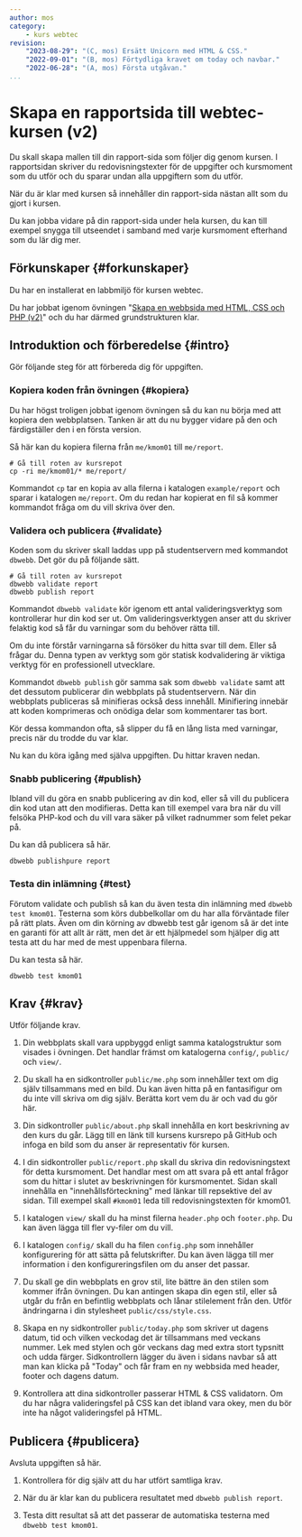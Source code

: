 ```yaml
---
author: mos
category:
    - kurs webtec
revision:
    "2023-08-29": "(C, mos) Ersätt Unicorn med HTML & CSS."
    "2022-09-01": "(B, mos) Förtydliga kravet om today och navbar."
    "2022-06-28": "(A, mos) Första utgåvan."
...
```

Skapa en rapportsida till webtec-kursen (v2)
===================================

Du skall skapa mallen till din rapport-sida som följer dig genom kursen. I rapportsidan skriver du redovisningstexter för de uppgifter och kursmoment som du utför och du sparar undan alla uppgiftern som du utför.

När du är klar med kursen så innehåller din rapport-sida nästan allt som du gjort i kursen.

Du kan jobba vidare på din rapport-sida under hela kursen, du kan till exempel snygga till utseendet i samband med varje kursmoment efterhand som du lär dig mer.

<!--more-->



Förkunskaper {#forkunskaper}
-----------------------

Du har en installerat en labbmiljö för kursen webtec.

Du har jobbat igenom övningen "[Skapa en webbsida med HTML, CSS och PHP (v2)](kunskap/skapa-en-webbsida-med-html-css-och-php-v2)" och du har därmed grundstrukturen klar.



<!--
Genomgång {#genom}
------------------------

Här är en video som "pratar" dig igenom uppgiftens upplägg och visar hur du kommer igång.

[YOUTUBE src="gKzwQTG9eCI" width=700 caption="Kurs mvc kmom03 tisdagsgenomgång, del 3/3 uppgiften (Zoom med Mikael)."]
-->



Introduktion och förberedelse {#intro}
-----------------------

Gör följande steg för att förbereda dig för uppgiften.



### Kopiera koden från övningen {#kopiera}

Du har högst troligen jobbat igenom övningen så du kan nu börja med att kopiera den webbplatsen. Tanken är att du nu bygger vidare på den och färdigställer den i en första version.

Så här kan du kopiera filerna från `me/kmom01` till `me/report`.

```text
# Gå till roten av kursrepot
cp -ri me/kmom01/* me/report/
```

Kommandot `cp` tar en kopia av alla filerna i katalogen `example/report` och sparar i katalogen `me/report`. Om du redan har kopierat en fil så kommer kommandot fråga om du vill skriva över den.



### Validera och publicera {#validate}

Koden som du skriver skall laddas upp på studentservern med kommandot `dbwebb`. Det gör du på följande sätt.

```text
# Gå till roten av kursrepot
dbwebb validate report
dbwebb publish report
```

Kommandot `dbwebb validate` kör igenom ett antal valideringsverktyg som kontrollerar hur din kod ser ut. Om valideringsverktygen anser att du skriver felaktig kod så får du varningar som du behöver rätta till.

Om du inte förstår varningarna så försöker du hitta svar till dem. Eller så frågar du. Denna typen av verktyg som gör statisk kodvalidering är viktiga verktyg för en professionell utvecklare.

Kommandot `dbwebb publish` gör samma sak som `dbwebb validate` samt att det dessutom publicerar din webbplats på studentservern. När din webbplats publiceras så minifieras också dess innehåll. Minifiering innebär att koden komprimeras och onödiga delar som kommentarer tas bort.

Kör dessa kommandon ofta, så slipper du få en lång lista med varningar, precis när du trodde du var klar.

Nu kan du köra igång med själva uppgiften. Du hittar kraven nedan.



### Snabb publicering {#publish}

Ibland vill du göra en snabb publicering av din kod, eller så vill du publicera din kod utan att den modifieras. Detta kan till exempel vara bra när du vill felsöka PHP-kod och du vill vara säker på vilket radnummer som felet pekar på.

Du kan då publicera så här.

```text
dbwebb publishpure report
```



### Testa din inlämning {#test}

Förutom validate och publish så kan du även testa din inlämning med `dbwebb test kmom01`. Testerna som körs dubbelkollar om du har alla förväntade filer på rätt plats. Även om din körning av dbwebb test går igenom så är det inte en garanti för att allt är rätt, men det är ett hjälpmedel som hjälper dig att testa att du har med de mest uppenbara filerna.

Du kan testa så här.

```text
dbwebb test kmom01
```



Krav {#krav}
-----------------------

<!--
Lokala länka med # i rapportsidan.

Validering skall fungera.

Today is som egen sida med någn extra uppgift
-->

Utför följande krav.

1. Din webbplats skall vara uppbyggd enligt samma katalogstruktur som visades i övningen. Det handlar främst om katalogerna `config/`, `public/` och `view/`.

1. Du skall ha en sidkontroller `public/me.php` som innehåller text om dig själv tillsammans med en bild. Du kan även hitta på en fantasifigur om du inte vill skriva om dig själv. Berätta kort vem du är och vad du gör här.

1. Din sidkontroller `public/about.php` skall innehålla en kort beskrivning av den kurs du går. Lägg till en länk till kursens kursrepo på GitHub och infoga en bild som du anser är representativ för kursen.

1. I din sidkontroller `public/report.php` skall du skriva din redovisningstext för detta kursmoment. Det handlar mest om att svara på ett antal frågor som du hittar i slutet av beskrivningen för kursmomentet. Sidan skall innehålla en "innehållsförteckning" med länkar till repsektive del av sidan. Till exempel skall `#kmom01` leda till redovisningstexten för kmom01.

1. I katalogen `view/` skall du ha minst filerna `header.php` och `footer.php`. Du kan även lägga till fler vy-filer om du vill.

1. I katalogen `config/` skall du ha filen `config.php` som innehåller konfigurering för att sätta på felutskrifter. Du kan även lägga till mer information i den konfigureringsfilen om du anser det passar.

1. Du skall ge din webbplats en grov stil, lite bättre än den stilen som kommer ifrån övningen. Du kan antingen skapa din egen stil, eller så utgår du från en befintlig webbplats och lånar stilelement från den. Utför ändringarna i din stylesheet `public/css/style.css`.

1. Skapa en ny sidkontroller `public/today.php` som skriver ut dagens datum, tid och vilken veckodag det är tillsammans med veckans nummer. Lek med stylen och gör veckans dag med extra stort typsnitt och udda färger. Sidkontrollern lägger du även i sidans navbar så att man kan klicka på "Today" och får fram en ny webbsida med header, footer och dagens datum.

1. Kontrollera att dina sidkontroller passerar HTML & CSS validatorn. Om du har några valideringsfel på CSS kan det ibland vara okey, men du bör inte ha något valideringsfel på HTML.



Publicera {#publicera}
-----------------------

Avsluta uppgiften så här.

1. Kontrollera för dig själv att du har utfört samtliga krav.

1. När du är klar kan du publicera resultatet med `dbwebb publish report`.

1. Testa ditt resultat så att det passerar de automatiska testerna med `dbwebb test kmom01`.
